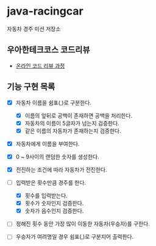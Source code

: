 # java-racingcar

자동차 경주 미션 저장소

## 우아한테크코스 코드리뷰

- [온라인 코드 리뷰 과정](https://github.com/woowacourse/woowacourse-docs/blob/master/maincourse/README.md)

## 기능 구현 목록

- [x] 자동차 이름을 쉼표(,)로 구분한다.
    - [x] 이름의 앞뒤로 공백이 존재하면 공백을 처리한다.
    - [x] 자동차의 이름이 5글자가 넘는지 검증한다.
    - [x] 같은 이름의 자동차가 존재하는지 검증한다.

- [x] 자동차에게 이름을 부여한다.

- [x] 0 ~ 9사이의 랜덤한 숫자를 생성한다.
- [x] 전진하는 조건에 따라 자동차가 전진한다.
- [ ] 입력받은 횟수만큼 경주를 한다.
    - [x] 횟수를 입력받는다.
    - [x] 횟수가 숫자인지 검증한다.
    - [x] 숫자가 음수인지 검증한다.
- [ ] 정해진 횟수 동안 가장 많이 이동한 자동차(우승자)를 구한다.
- [ ] 우승자가 여려명일 경우 쉼표(,)로 구분지어 출력한다.
